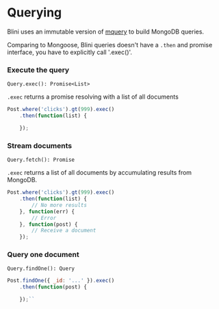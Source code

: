 # Querying

Blini uses an immutable version of [mquery](https://github.com/aheckmann/mquery) to build MongoDB queries.

Comparing to Mongoose, Blini queries doesn't have a `.then` and promise interface,
you have to explicitly call '.exec()'.

### Execute the query
`Query.exec(): Promise<List>`

`.exec` returns a promise resolving with a list of all documents

```js
Post.where('clicks').gt(999).exec()
    .then(function(list) {

    });
```

### Stream documents
`Query.fetch(): Promise`

`.exec` returns a list of all documents by accumulating results from MongoDB.

```js
Post.where('clicks').gt(999).exec()
    .then(function(list) {
        // No more results
    }, function(err) {
        // Error
    }, function(post) {
        // Receive a document
    });
```

### Query one document
`Query.findOne(): Query`

```js
Post.findOne({ _id: '...' }).exec()
    .then(function(post) {

    });``
```
